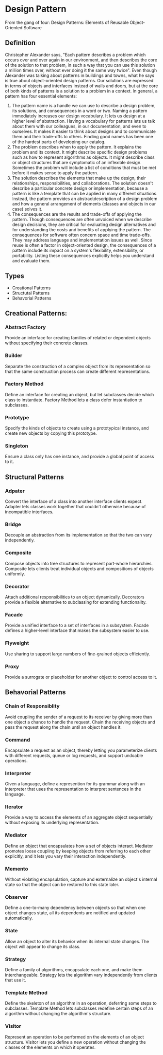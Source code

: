 # Design Pattern

From the gang of four: Design Patterns: Elements of Reusable Object-Oriented Software

## Definition

Christopher Alexander says, "Each pattern describes a problem which occurs over and over again in our environment, and then describes the core of the solution to that problem, in such a way that you can use this solution a million times over, without ever doing it the same way twice". Even though Alexander was talking about patterns in buildings and towns, what he says is true about object-oriented design patterns. Our solutions are expressed in terms of objects and interfaces instead of walls and doors, but at the core of both kinds of patterns is a solution to a problem in a context.
In general, a pattern has four essential elements:

1. The pattern name is a handle we can use to describe a design problem, its solutions, and consequences in a word or two. Naming a pattern immediately increases our design vocabulary. It lets us design at a higher level of abstraction. Having a vocabulary for patterns lets us talk about them with our colleagues, in our documentation, and even to ourselves. It makes it easier to think about designs and to communicate them and their trade-offs to others. Finding good names has been one of the hardest parts of developing our catalog.
2. The problem describes when to apply the pattern. It explains the problem and its context. It might describe specific design problems such as how to represent algorithms as objects. It might describe class or object structures that are symptomatic of an inflexible design. Sometimes the problem will include a list of conditions that must be met before it makes sense to apply the pattern.
3. The solution describes the elements that make up the design, their relationships, responsibilities, and collaborations. The solution doesn't describe a particular concrete design or implementation, because a pattern is like a template that can be applied in many different situations. Instead, the pattern provides an abstractdescription of a design problem and how a general arrangement of elements (classes and objects in our case) solves it.
4. The consequences are the results and trade-offs of applying the pattern. Though
consequences are often unvoiced when we describe design decisions, they are critical for evaluating design alternatives and for understanding the costs and benefits of applying the pattern. The consequences for software often concern space and time trade-offs. They may address language and implementation issues as well. Since reuse is often a factor in object-oriented design, the consequences of a pattern include its impact on a system's flexibility, extensibility, or portability. Listing these consequences explicitly helps you understand and evaluate them.


## Types

- Creational Patterns
- Structutal Patterns
- Behavorial Patterns 

## Creational Patterns:

### Abstract Factory

Provide an interface for creating families of related or dependent objects without
specifying their concrete classes.

### Builder

Separate the construction of a complex object from its representation so that the
same construction process can create different representations.

### Factory Method

Define an interface for creating an object, but let subclasses decide which class
to instantiate. Factory Method lets a class defer instantiation to subclasses.

### Prototype

Specify the kinds of objects to create using a prototypical instance, and create
new objects by copying this prototype.

### Singleton

Ensure a class only has one instance, and provide a global point of access to it.

## Structural Patterns

### Adpater 

Convert the interface of a class into another interface clients expect. Adapter lets
classes work together that couldn't otherwise because of incompatible interfaces.


### Bridge

Decouple an abstraction from its implementation so that the two can vary
independently.

### Composite

Compose objects into tree structures to represent part-whole hierarchies. Composite lets clients treat individual objects and compositions of objects uniformly.

### Decorator

Attach additional responsibilities to an object dynamically. Decorators provide a
flexible alternative to subclassing for extending functionality.

### Facade

Provide a unified interface to a set of interfaces in a subsystem. Facade defines a
higher-level interface that makes the subsystem easier to use.

### Flyweight

Use sharing to support large numbers of fine-grained objects efficiently.

### Proxy

Provide a surrogate or placeholder for another object to control access to it.

## Behavorial Patterns

### Chain of Responsiblity

Avoid coupling the sender of a request to its receiver by giving more than one object a chance to handle the request. Chain the receiving objects and pass the request along the chain until an object handles it.

### Command 

Encapsulate a request as an object, thereby letting you parameterize clients with
different requests, queue or log requests, and support undoable operations.

### Interpreter

Given a language, define a represention for its grammar along with an
interpreter that uses the representation to interpret sentences in the language.

### Iterator 

Provide a way to access the elements of an aggregate object sequentially without
exposing its underlying representation.

### Mediator 

Define an object that encapsulates how a set of objects interact. Mediator promotes loose coupling by keeping objects from referring to each other explicitly, and it lets you vary their interaction independently.

### Memento 

Without violating encapsulation, capture and externalize an object's internal
state so that the object can be restored to this state later.

### Observer

Define a one-to-many dependency between objects so that when one object
changes state, all its dependents are notified and updated automatically.

### State

Allow an object to alter its behavior when its internal state changes. The object
will appear to change its class.

### Strategy

Define a family of algorithms, encapsulate each one, and make them interchangeable. Strategy lets the algorithm vary independently from clients that use it.

### Template Method 

Define the skeleton of an algorithm in an operation, deferring some steps to subclasses. Template Method lets subclasses redefine certain steps of an algorithm without changing the algorithm's structure.

### Visitor 

Represent an operation to be performed on the elements of an object structure. Visitor lets you define a new operation without changing the classes of the elements on which it operates.